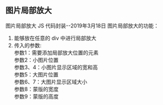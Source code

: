 ## 图片局部放大
图片局部放大 JS 代码封装--2019年3月18日
图片局部放大的功能：
  1. 能够放在任意的 div 中进行局部放大
  2. 传入的参数:<br>
     参数1：需要添加局部放大位置的元素<br>
     参数2：小图片位置<br>
     参数3、4：小图片显示区域的宽和高<br>
     参数5：大图片位置<br>
     参数6、7：大图片显示区域大小<br>
     参数8：蒙版的宽度<br>
     参数9：蒙版的高度
